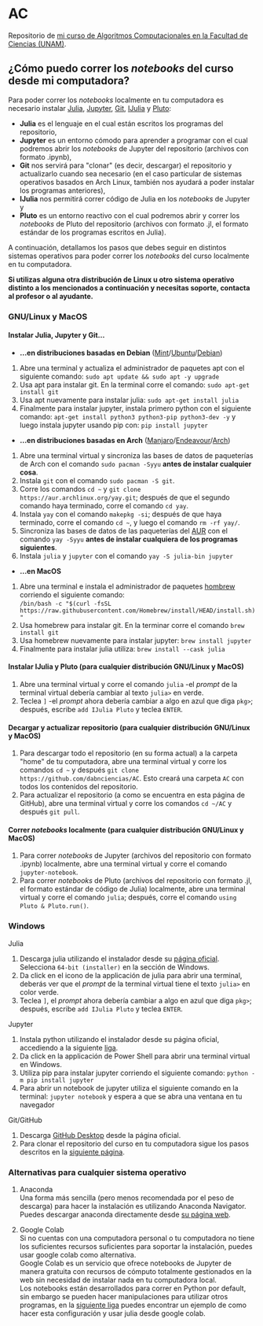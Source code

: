 # AC
  Repositorio de [mi curso de Algoritmos Computacionales en la Facultad de Ciencias (UNAM)](https://www.fciencias.unam.mx/docencia/horarios/presentacion/333034).

## ¿Cómo puedo correr los _notebooks_ del curso desde mi computadora?

Para poder correr los _notebooks_ localmente en tu computadora es necesario instalar [Julia](https://julialang.org/), [Jupyter](https://jupyter.org/), [Git](https://git-scm.com/doc), [IJulia](https://julialang.github.io/IJulia.jl/stable/) y [Pluto](https://github.com/fonsp/Pluto.jl):
* **Julia** es el lenguaje en el cual están escritos los programas del repositorio,
* **Jupyter** es un entorno cómodo para aprender a programar con el cual podremos abrir los _notebooks_ de Jupyter del repositorio (archivos con formato .ipynb),
* **Git** nos servirá para "clonar" (es decir, descargar) el repositorio y actualizarlo cuando sea necesario (en el caso particular de sistemas operativos basados en Arch Linux, también nos ayudará a poder instalar los programas anteriores),
* **IJulia** nos permitirá correr código de Julia en los _notebooks_ de Jupyter y 
* **Pluto** es un entorno reactivo con el cual podremos abrir y correr los _notebooks_ de Pluto del repositorio (archivos con formato .jl, el formato estándar de los programas escritos en Julia).

A continuación, detallamos los pasos que debes seguir en distintos sistemas operativos para poder correr los _notebooks_ del curso localmente en tu computadora. 

**Si utilizas alguna otra distribución de Linux u otro sistema operativo distinto a los mencionados a continuación y necesitas soporte, contacta al profesor o al ayudante.**

### GNU/Linux y MacOS

#### Instalar Julia, Jupyter y Git...

* **...en distribuciones basadas en Debian** ([Mint](https://linuxmint.com/)/[Ubuntu](https://ubuntu.com/)/[Debian](https://www.debian.org/))
1. Abre una terminal y actualiza el administrador de paquetes apt con el siguiente comando: `sudo apt update && sudo apt -y upgrade`
1. Usa apt para instalar git. En la terminal corre el comando: `sudo apt-get install git`
1. Usa apt nuevamente para instalar julia: `sudo apt-get install julia`
1. Finalmente para instalar jupyter, instala primero python con el siguiente comando: `apt-get install python3 python3-pip python3-dev -y` y luego instala jupyter usando pip con: `pip install jupyter`

* **...en distribuciones basadas en Arch** ([Manjaro](https://manjaro.org/)/[Endeavour](https://endeavouros.com/)/[Arch](https://archlinux.org/))
1. Abre una terminal virtual y sincroniza las bases de datos de paqueterías de Arch con el comando `sudo pacman -Syyu` **antes de instalar cualquier cosa**.
1. Instala `git` con el comando `sudo pacman -S git`.
1. Corre los comandos `cd ~` y `git clone https://aur.archlinux.org/yay.git`; después de que el segundo comando haya terminado, corre el comando `cd yay`.
1. Instala `yay` con el comando `makepkg -si`; después de que haya terminado, corre el comando `cd ~`, y luego el comando `rm -rf yay/`.
1. Sincroniza las bases de datos de las paqueterías del [AUR](https://wiki.archlinux.org/title/Arch_User_Repository_(Español)) con el comando `yay -Syyu` **antes de instalar cualquiera de los programas siguientes**.
1. Instala `julia` y `jupyter` con el comando `yay -S julia-bin jupyter` 

* **...en MacOS**
1. Abre una terminal e instala el administrador de paquetes [hombrew](https://brew.sh/) corriendo el siguiente comando:  
```/bin/bash -c "$(curl -fsSL https://raw.githubusercontent.com/Homebrew/install/HEAD/install.sh)"```
1. Usa homebrew para instalar git. En la terminar corre el comando `brew install git`
1. Usa homebrew nuevamente para instalar jupyter: `brew install jupyter`
1. Finalmente para instalar julia utiliza: `brew install --cask julia`

#### Instalar IJulia y Pluto (para cualquier distribución GNU/Linux y MacOS)
1. Abre una terminal virtual y corre el comando `julia` -el _prompt_ de la terminal virtual debería cambiar al texto `julia>` en verde.
1. Teclea `]` -el _prompt_ ahora debería cambiar a algo en azul que diga `pkg>`; después, escribe `add IJulia Pluto` y teclea `ENTER`.

#### Decargar y actualizar repositorio (para cualquier distribución GNU/Linux y MacOS)
1. Para descargar todo el repositorio (en su forma actual) a la carpeta "home" de tu computadora, abre una terminal virtual y corre los comandos `cd ~` y después `git clone https://github.com/dabnciencias/AC`. Esto creará una carpeta `AC` con todos los contenidos del repositorio.
1. Para actualizar el repositorio (a como se encuentra en esta página de GitHub), abre una terminal virtual y corre los comandos `cd ~/AC` y después `git pull`.

#### Correr _notebooks_ localmente (para cualquier distribución GNU/Linux y MacOS)
1. Para correr _notebooks_ de Jupyter (archivos del repositorio con formato .ipynb) localmente, abre una terminal virtual y corre el comando `jupyter-notebook`.
1. Para correr _notebooks_ de Pluto (archivos del repositorio con formato .jl, el formato estándar de código de Julia) localmente, abre una terminal virtual y corre el comando `julia`; después, corre el comando `using Pluto & Pluto.run()`.

### Windows

Julia
1. Descarga julia utilizando el instalador desde su [página oficial](https://julialang.org/downloads/). Selecciona `64-bit (installer)` en la sección de Windows.
1. Da click en el icono de la applicación de julia para abrir una terminal, deberás ver que el _prompt_ de la terminal virtual tiene el texto `julia>` en color verde.
1. Teclea `]`, el _prompt_ ahora debería cambiar a algo en azul que diga `pkg>`; después, escribe `add IJulia Pluto` y teclea `ENTER`.

Jupyter
1. Instala python utilizando el instalador desde su página oficial, accediendo a la siguiente [liga](https://www.python.org/ftp/python/3.10.2/python-3.10.2-amd64.exe).
1. Da click en la applicación de Power Shell para abrir una terminal virtual en Windows.
1. Utiliza pip para instalar jupyter corriendo el siguiente comando: `python -m pip install jupyter`
1. Para abrir un notebook de jupyter utiliza el siguiente comando en la terminal: `jupyter notebook` y espera a que se abra una ventana en tu navegador

Git/GitHub
1. Descarga [GitHub Desktop](https://desktop.github.com/) desde la página oficial.
1. Para clonar el repositorio del curso en tu computadora sigue los pasos descritos en la [siguiente página](https://docs.github.com/en/desktop/contributing-and-collaborating-using-github-desktop/adding-and-cloning-repositories/cloning-a-repository-from-github-to-github-desktop).


### Alternativas para cualquier sistema operativo
1. Anaconda  
Una forma más sencilla (pero menos recomendada por el peso de descarga) para hacer la instalación es utilizando Anaconda Navigator.
Puedes descargar anaconda directamente desde [su página web](https://www.anaconda.com/products/individual).


1. Google Colab  
Si no cuentas con una computadora personal o tu computadora no tiene los suficientes recursos suficientes para soportar la instalación, puedes usar google colab como alternativa.  
Google Colab es un servicio que ofrece notebooks de Jupyter de manera gratuita con recursos de cómputo totalmente gestionados en la web sin necesidad de instalar nada en tu computadora local.  
Los notebooks están desarrollados para correr en Python por default, sin embargo se pueden hacer manipulaciones para utilizar otros programas, en la [siguiente liga](https://colab.research.google.com/github/ageron/julia_notebooks/blob/master/Julia_for_Pythonistas.ipynb#scrollTo=f_1dr-2W5iSU) puedes encontrar un ejemplo de como hacer esta configuración y usar julia desde google colab.

